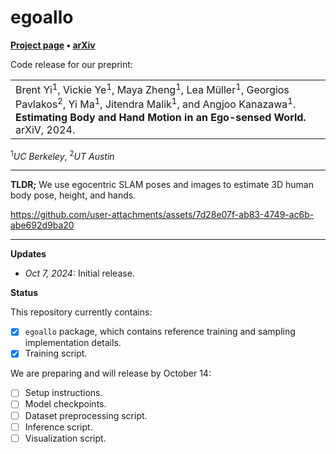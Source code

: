 # egoallo

**[Project page](https://egoallo.github.io/) &bull;
[arXiv](https://arxiv.org/abs/2410.03665)**

Code release for our preprint:

<table><tr><td>
    Brent Yi<sup>1</sup>, Vickie Ye<sup>1</sup>, Maya Zheng<sup>1</sup>, Lea M&uuml;ller<sup>1</sup>, Georgios Pavlakos<sup>2</sup>, Yi Ma<sup>1</sup>, Jitendra Malik<sup>1</sup>, and Angjoo Kanazawa<sup>1</sup>.
    <strong>Estimating Body and Hand Motion in an Ego-sensed World.</strong>
    arXiV, 2024.
</td></tr>
</table>
<sup>1</sup><em>UC Berkeley</em>, <sup>2</sup><em>UT Austin</em>

---

**TLDR;** We use egocentric SLAM poses and images to estimate 3D human body pose, height, and hands.

https://github.com/user-attachments/assets/7d28e07f-ab83-4749-ac6b-abe692d9ba20

---

**Updates**

- _Oct 7, 2024:_ Initial release.

**Status**

This repository currently contains:

- [x] `egoallo` package, which contains reference training and sampling implementation details.
- [x] Training script.

We are preparing and will release by October 14:

- [ ] Setup instructions.
- [ ] Model checkpoints.
- [ ] Dataset preprocessing script.
- [ ] Inference script.
- [ ] Visualization script.

